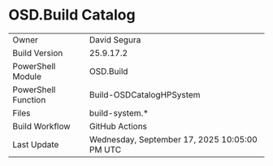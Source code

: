 ﻿# OSD.Build Catalog

| | |
|-|-|
| Owner | David Segura |
| Build Version | 25.9.17.2 |
| PowerShell Module | OSD.Build |
| PowerShell Function | Build-OSDCatalogHPSystem |
| Files | build-system.* |
| Build Workflow | GitHub Actions |
| Last Update | Wednesday, September 17, 2025 10:05:00 PM UTC |
